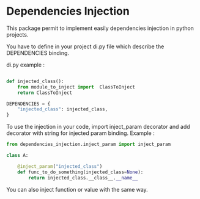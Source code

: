 # Dependencies Injection

This package permit to implement easily dependencies injection in python projects.

You have to define in your project di.py file which describe the DEPENDENCIES binding.

di.py example :
```python

def injected_class():
	from module_to_inject import  ClassToInject
	return ClassToInject

DEPENDENCIES = {
	"injected_class": injected_class, 
}
```

To use the injection in your code, import inject_param decorator and add decorator with string for injected param binding.
Example :
```python
from dependencies_injection.inject_param import inject_param

class A:

	@inject_param("injected_class")
	def func_to_do_something(injected_class=None):
		return injected_class.__class__.__name__
```

You can also inject function or value with the same way.